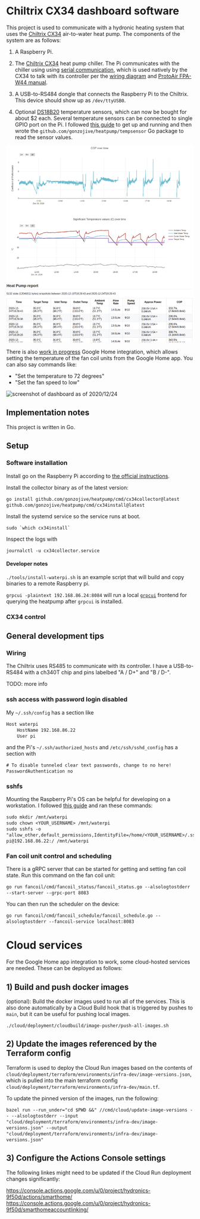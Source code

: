 # Chiltrix CX34 dashboard software

This project is used to communicate with a hydronic heating system that uses the
[Chiltrix CX34](https://www.chiltrix.com/small-chiller-home.html) air-to-water
heat pump. The components of the system are as follows:

1. A Raspberry Pi.
2. The [Chiltrix CX34](https://www.chiltrix.com/small-chiller-home.html) heat
   pump chiller. The Pi communicates with the chiller using using [serial
   communication](https://en.wikipedia.org/wiki/RS-485), which is used natively
   by the CX34 to talk with its controller per the [wiring
   diagram](https://www.chiltrix.com/documents/CX34-2-wiring-diagram-HIGH-RES.pdf)
   and [ProtoAir FPA-W44
   manual](https://www.chiltrix.com/control-options/Remote-Gateway-BACnet-Guide-rev2.pdf).

3. A USB-to-RS484 dongle that connects the Raspberry Pi to the Chiltrix. This
   device should show up as `/dev/ttyUSB0`.

4. Optional [DS18B20](https://www.adafruit.com/product/381) temperature sensors,
   which can now be bought for about $2 each. Several temperature sensors can be
   connected to single GPIO port on the Pi. I followed [this guide](https://www.circuitbasics.com/raspberry-pi-ds18b20-temperature-sensor-tutorial/#:~:text=The%20DS18B20%20temperature%20sensor%20is,accurate%20and%20take%20measurements%20quickly.) to get up and running and
   then wrote the `github.com/gonzojive/heatpump/tempsensor` Go package to read
   the sensor values.

![screenshot of dashboard as of 2020/12/24](https://raw.githubusercontent.com/gonzojive/heatpump/main/docs/screenshot-2020-12-24.png "screenshot of dashboard as of 2020/12/24")

There is also [work in progress](https://github.com/gonzojive/heatpump/issues/5)
Google Home integration, which allows setting the temperature of the fan coil
units from the Google Home app. You can also say commands like:

* "Set the temperature to 72 degrees"
* "Set the fan speed to low"

![screenshot of dashboard as of
2020/12/24](https://raw.githubusercontent.com/gonzojive/heatpump/main/docs/screenshot-google-home.png
"screenshot of Google Home app for controlling fan coil units")

## Implementation notes

This project is written in Go.

## Setup

### Software installation

Install go on the Raspberry Pi according to [the official
instructions](https://golang.org/doc/install).

Install the collector binary as of the latest version:

```shell
go install github.com/gonzojive/heatpump/cmd/cx34collector@latest github.com/gonzojive/heatpump/cmd/cx34install@latest
```

Install the systemd service so the service runs at boot.

```shell
sudo `which cx34install`
```

Inspect the logs with

```shell
journalctl -u cx34collector.service
```

#### Developer notes

`./tools/install-waterpi.sh` is an example script that will build and copy
binaries to a remote Raspberry pi.

`grpcui -plaintext 192.168.86.24:8084` will run a local
[`grpcui`](https://github.com/fullstorydev/grpcui) frontend for querying the
heatpump after `grpcui` is installed.

### CX34 control

## General development tips

### Wiring

The Chiltrix uses RS485 to communicate with its controller. I have a
USB-to-RS484 with a ch340T chip and pins labelbed "A / D+" and "B / D-".

TODO: more info

### ssh access with password login disabled

My `~/.ssh/config` has a section like

```
Host waterpi
    HostName 192.168.86.22
    User pi
```

and the Pi's `~/.ssh/authorized_hosts` and `/etc/ssh/sshd_config` has a section with

```
# To disable tunneled clear text passwords, change to no here!
PasswordAuthentication no
```

### sshfs

Mounting the Raspberry Pi's OS can be helpful for developing on a workstation. I followed [this guide](https://www.digitalocean.com/community/tutorials/how-to-use-sshfs-to-mount-remote-file-systems-over-ssh) and ran these commands:

``` shell
sudo mkdir /mnt/waterpi
sudo chown <YOUR_USERNAME> /mnt/waterpi
sudo sshfs -o "allow_other,default_permissions,IdentityFile=/home/<YOUR_USERNAME>/.ssh/id_rsa" pi@192.168.86.22:/ /mnt/waterpi
```

### Fan coil unit control and scheduling

There is a gRPC server that can be started for getting and setting fan coil
state. Run this command on the fan coil unit:

```shell
go run fancoil/cmd/fancoil_status/fancoil_status.go --alsologtostderr --start-server --grpc-port 8083
```

You can then run the scheduler on the device:

```shell
go run fancoil/cmd/fancoil_schedule/fancoil_schedule.go --alsologtostderr --fancoil-service localhost:8083
```


# Cloud services

For the Google Home app integration to work, some cloud-hosted services are
needed. These can be deployed as follows:

## 1) Build and push docker images

(optional): Build the docker images used to run all of the services. This is
also done automatically by a Cloud Build hook that is triggered by pushes to
`main`, but it can be useful for pushing local images.

```shell
./cloud/deployment/cloudbuild/image-pusher/push-all-images.sh
```

## 2) Update the images referenced by the Terraform config

Terraform is used to deploy the Cloud Run images based on the contents of
`cloud/deployment/terraform/environments/infra-dev/image-versions.json`, which
is pulled into the main terraform config
`cloud/deployment/terraform/environments/infra-dev/main.tf`.

To update the pinned version of the images, run the following:

```shell
bazel run --run_under="cd $PWD &&" //cmd/cloud/update-image-versions -- --alsologtostderr --input "cloud/deployment/terraform/environments/infra-dev/image-versions.json" --output "cloud/deployment/terraform/environments/infra-dev/image-versions.json"
```

## 3) Configure the Actions Console settings

The following linkes might need to be updated if the Cloud Run deployment
changes significantly:

https://console.actions.google.com/u/0/project/hydronics-9f50d/actions/smarthome/
https://console.actions.google.com/u/0/project/hydronics-9f50d/smarthomeaccountlinking/
